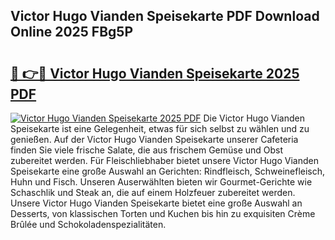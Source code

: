 ## Victor Hugo Vianden Speisekarte PDF Download Online 2025 FBg5P

# <h2><a href="http://gc7azf.nevu.top/?p=Victor+Hugo+Vianden+Speisekarte">🔗 👉🔴 Victor Hugo Vianden Speisekarte 2025 PDF</a></h2>

[![Victor Hugo Vianden Speisekarte 2025 PDF](https://i.imgur.com/dBaPXMq.png)](http://gc7azf.nevu.top/?p=Victor+Hugo+Vianden+Speisekarte)
Die Victor Hugo Vianden Speisekarte ist eine Gelegenheit, etwas für sich selbst zu wählen und zu genießen. Auf der Victor Hugo Vianden Speisekarte unserer Cafeteria finden Sie viele frische Salate, die aus frischem Gemüse und Obst zubereitet werden. Für Fleischliebhaber bietet unsere Victor Hugo Vianden Speisekarte eine große Auswahl an Gerichten: Rindfleisch, Schweinefleisch, Huhn und Fisch. Unseren Auserwählten bieten wir Gourmet-Gerichte wie Schaschlik und Steak an, die auf einem Holzfeuer zubereitet werden. Unsere Victor Hugo Vianden Speisekarte bietet eine große Auswahl an Desserts, von klassischen Torten und Kuchen bis hin zu exquisiten Crème Brûlée und Schokoladenspezialitäten.
